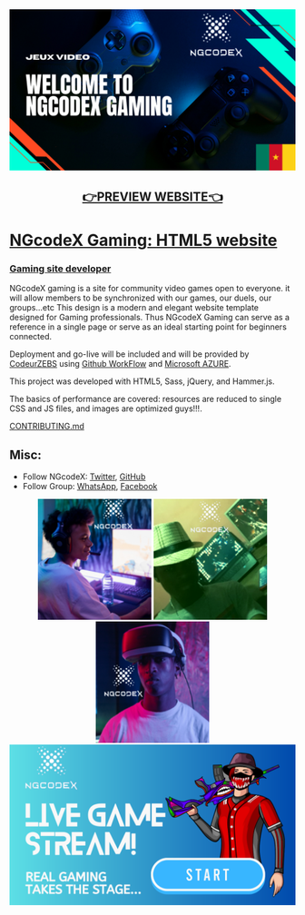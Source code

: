 <div align="center">
<img src="https://github.com/NGcodeX/NGcodeX_Gaming/blob/main/.github/workflows/private/NGcodeXHead.png?raw=true">
<h2><a href="https://ngcodex.github.io/NGcodeX_Gaming/">👉PREVIEW WEBSITE👈</a></h2>
</div>

# [NGcodeX Gaming: HTML5 website ](https://github.com/orgs/NGcodeX/projects/4)

### [Gaming site developer](https://github.com/NGcodeX/NGcodeX_Gaming/graphs/contributors)

NGcodeX gaming is a site for community video games open to everyone. it will allow members to be synchronized with our games, our duels, our groups...etc
This design is a modern and elegant website template designed for Gaming professionals. Thus NGcodeX Gaming can serve as a reference in a single page or serve as an ideal starting point for beginners connected.

Deployment and go-live will be included and will be provided by [CodeurZEBS](https://github.com/NGUENAZEBS) using [Github WorkFlow](https://github.com/NGcodeX/NGcodeX_Gaming/actions) and [Microsoft AZURE](https://azure.microsoft.com/fr-fr).

This project was developed with HTML5, Sass, jQuery, and Hammer.js.

The basics of performance are covered: resources are reduced to single CSS and JS files, and images are optimized guys!!!.

[CONTRIBUTING.md](https://github.com/NGcodeX/NGcodeX_Gaming/blob/main/CONTRIBUTING.md)

## Misc:

* Follow NGcodeX: [Twitter](#), [GitHub](https://github.com/NGcodeX)
* Follow Group: [WhatsApp](https://wa.me/message/GISYPNEZWRZOF1), [Facebook](https://web.facebook.com/ngcodex)

<div align="center">
<img src="https://github.com/NGcodeX/NGcodeX_Gaming/blob/main/.github/workflows/private/Gamer1.png?raw=true" width="200px">
<img src="https://github.com/NGcodeX/NGcodeX_Gaming/blob/main/.github/workflows/private/Gamer3.png?raw=true" width="200px">
<img src="https://github.com/NGcodeX/NGcodeX_Gaming/blob/main/.github/workflows/private/Gamer2.png?raw=true" width="200px">
<br>
<a href="https://wa.me/message/GISYPNEZWRZOF1">
<img src="https://github.com/NGcodeX/NGcodeX_Gaming/blob/main/.github/workflows/private/NGcodeXheader.png?raw=true" title="Press...">
</a>
</div>


